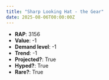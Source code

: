 ```yaml
---
title: "Sharp Looking Hat - the Gear"
date: 2025-08-06T00:00:00Z
---
```

- **RAP**: 3156
- **Value**: -1
- **Demand level**: -1
- **Trend**: -1
- **Projected?**: True
- **Hyped?**: True
- **Rare?**: True
